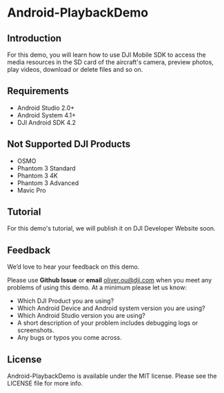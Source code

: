 # Android-PlaybackDemo

## Introduction

For this demo, you will learn how to use DJI Mobile SDK to access the media resources in the SD card of the aircraft's camera, preview photos, play videos, download or delete files and so on.

## Requirements

 - Android Studio 2.0+
 - Android System 4.1+
 - DJI Android SDK 4.2

## Not Supported DJI Products

 - OSMO
 - Phantom 3 Standard
 - Phantom 3 4K
 - Phantom 3 Advanced
 - Mavic Pro

## Tutorial

For this demo's tutorial, we will publish it on DJI Developer Website soon.

## Feedback

We’d love to hear your feedback on this demo.

Please use **Github Issue** or **email** [oliver.ou@dji.com](oliver.ou@dji.com) when you meet any problems of using this demo. At a minimum please let us know:

* Which DJI Product you are using?
* Which Android Device and Android system version you are using?
* Which Android Studio version you are using?
* A short description of your problem includes debugging logs or screenshots.
* Any bugs or typos you come across.

## License

Android-PlaybackDemo is available under the MIT license. Please see the LICENSE file for more info.


